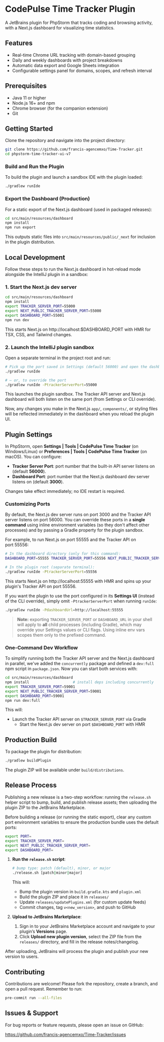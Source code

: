 # CodePulse Time Tracker Plugin

A JetBrains plugin for PhpStorm that tracks coding and browsing activity, with a Next.js dashboard for visualizing time statistics.

## Features

- Real-time Chrome URL tracking with domain-based grouping
- Daily and weekly dashboards with project breakdowns
- Automatic data export and Google Sheets integration
- Configurable settings panel for domains, scopes, and refresh interval

## Prerequisites

- Java 11 or higher
- Node.js 16+ and npm
- Chrome browser (for the companion extension)
- Git

## Getting Started

Clone the repository and navigate into the project directory:

```bash
git clone https://github.com/francis-agencemxo/Time-Tracker.git
cd phpstorm-time-tracker-ui-v7
```

### Build and Run the Plugin

To build the plugin and launch a sandbox IDE with the plugin loaded:

```bash
./gradlew runIde
```

### Export the Dashboard (Production)

For a static export of the Next.js dashboard (used in packaged releases):

```bash
cd src/main/resources/dashboard
npm install
npm run export
```

This outputs static files into `src/main/resources/public/_next` for inclusion in the plugin distribution.

## Local Development

Follow these steps to run the Next.js dashboard in hot-reload mode alongside the IntelliJ plugin in a sandbox:

### 1. Start the Next.js dev server

```bash
cd src/main/resources/dashboard
npm install
export TRACKER_SERVER_PORT=55000
export NEXT_PUBLIC_TRACKER_SERVER_PORT=55000
export DASHBOARD_PORT=55001
npm run dev
```

This starts Next.js on http://localhost:$DASHBOARD_PORT with HMR for TSX, CSS, and Tailwind changes.

### 2. Launch the IntelliJ plugin sandbox

Open a separate terminal in the project root and run:

```bash
# Pick up the port saved in Settings (default 56000) and open the dashboard at that port:
./gradlew runIde

# — or, to override the port
./gradlew runIde -PtrackerServerPort=55000
```

This launches the plugin sandbox. The Tracker API server and Next.js dashboard will both listen on the same port (from Settings or CLI override).

Now, any changes you make in the Next.js `app/`, `components/`, or styling files will be reflected immediately in the dashboard when you reload the plugin UI.

## Plugin Settings

In PhpStorm, open **Settings | Tools | CodePulse Time Tracker** (on Windows/Linux) or **Preferences | Tools | CodePulse Time Tracker** (on macOS). You can configure:
- **Tracker Server Port**: port number that the built-in API server listens on (default **56000**).
- **Dashboard Port**: port number that the Next.js dashboard dev server listens on (default **3000**).

Changes take effect immediately; no IDE restart is required.

### Customizing Ports

By default, the Next.js dev server runs on port 3000 and the Tracker API server listens on port 56000. You can override these ports in a **single command** using inline environment variables (so they don't affect other processes) and by passing a Gradle property for the plugin sandbox.

For example, to run Next.js on port 55555 and the Tracker API on port 55556:

```bash
# In the dashboard directory (only for this command):
DASHBOARD_PORT=55555 TRACKER_SERVER_PORT=55556 NEXT_PUBLIC_TRACKER_SERVER_PORT=55556 npm run dev

# In the plugin root (separate terminal):
./gradlew runIde -PtrackerServerPort=55556
```

This starts Next.js on http://localhost:55555 with HMR and spins up your plugin's Tracker API on port 55556.

If you want the plugin to use the port configured in its **Settings UI** (instead of the CLI override), simply omit `-PtrackerServerPort` when running `runIde`:

```bash
./gradlew runIde -PdashboardUrl=http://localhost:55555
```

> **Note:** exporting `TRACKER_SERVER_PORT` or `DASHBOARD_URL` in your shell will apply to **all** child processes (including Gradle), which may override your Settings values or CLI flags. Using inline env vars scopes them only to the prefixed command.

### One-Command Dev Workflow

To simplify running both the Tracker API server and the Next.js dashboard in parallel, we've added the `concurrently` package and defined a `dev:full` npm script in `package.json`. Now you can start both services with:

```bash
cd src/main/resources/dashboard
npm install                    # install deps including concurrently
export TRACKER_SERVER_PORT=59001
export NEXT_PUBLIC_TRACKER_SERVER_PORT=59001
export DASHBOARD_PORT=59001
npm run dev:full
```

This will:
- Launch the Tracker API server on `$TRACKER_SERVER_PORT` via Gradle
  - Start the Next.js dev server on port `$DASHBOARD_PORT` with HMR

## Production Build

To package the plugin for distribution:

```bash
./gradlew buildPlugin
```

The plugin ZIP will be available under `build/distributions`.

## Release Process

Publishing a new release is a two-step workflow: running the `release.sh` helper script to bump,
build, and publish release assets; then uploading the plugin ZIP to the JetBrains Marketplace.

Before building a release (or running the static export), clear any custom port environment variables
to ensure the production bundle uses the default ports:

```bash
export PORT=
export TRACKER_SERVER_PORT=
export NEXT_PUBLIC_TRACKER_SERVER_PORT=
export DASHBOARD_PORT=
```

1. **Run the `release.sh` script**:
   ```bash
   # bump type: patch (default), minor, or major
   ./release.sh [patch|minor|major]
   ```
   This will:
   - Bump the plugin version in `build.gradle.kts` and `plugin.xml`
   - Build the plugin ZIP and place it in `releases/`
   - Update `releases/updatePlugins.xml` (for custom update feeds)
   - Commit changes, tag `v<new_version>`, and push to GitHub

2. **Upload to JetBrains Marketplace**:
   1. Sign in to your JetBrains Marketplace account and navigate to your plugin’s **Versions** page.
   2. Click **Upload new plugin version**, select the ZIP file from the `releases/` directory,
      and fill in the release notes/changelog.

After uploading, JetBrains will process the plugin and publish your new version to users.

## Contributing

Contributions are welcome! Please fork the repository, create a branch, and open a pull request. Remember to run:

```bash
pre-commit run --all-files
```

## Issues & Support

For bug reports or feature requests, please open an issue on GitHub:

https://github.com/francis-agencemxo/Time-Tracker/issues
